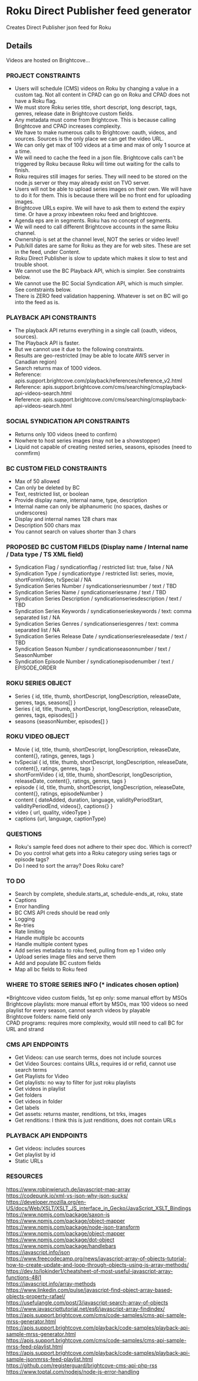 # Roku Direct Publisher feed generator

Creates Direct Publisher json feed for Roku

## Details

Videos are hosted on Brightcove...

### PROJECT CONSTRAINTS

- Users will schedule (CMS) videos on Roku by changing a value in a custom tag. Not all content in CPAD can go on Roku and CPAD does not have a Roku flag.
- We must store Roku series title, short descript, long descript, tags, genres, release date in Brightcove custom fields.
- Any metadata must come from Brightcove. This is because calling Brightcove and CPAD increases complexity.
- We have to make numerous calls to Brightcove: oauth, videos, and sources. Sources is the only place we can get the video URL.
- We can only get max of 100 videos at a time and max of only 1 source at a time.
- We will need to cache the feed in a json file. Brightcove calls can't be triggered by Roku because Roku will time out waiting for the calls to finish.
- Roku requires still images for series. They will need to be stored on the node.js server or they may already exist on TVO server.
- Users will not be able to upload series images on their own. We will have to do it for them. This is because there will be no front end for uploading images.
- Brightcove URLs expire. We will have to ask them to extend the expiry time. Or have a proxy inbewteen roku feed and brightcove.
- Agenda eps are in segments. Roku has no concept of segments.
- We will need to call different Brightcove accounts in the same Roku channel.
- Ownership is set at the channel level, NOT the series or video level!
- Pub/kill dates are same for Roku as they are for web sites. These are set in the feed, under Content.  
- Roku Direct Publisher is slow to update which makes it slow to test and trouble shoot.
- We cannot use the BC Playback API, which is simpler. See constraints below.
- We cannot use the BC Social Syndication API, which is much simpler. See contstraints below.
- There is ZERO feed validation happening. Whatever is set on BC will go into the feed as is.

### PLAYBACK API CONSTRAINTS

- The playback API returns everything in a single call (oauth, videos, sources).
- The Playback API is faster.
- But we cannot use it due to the following constraints.
- Results are geo-restricted (may be able to locate AWS server in Canadian region)
- Search returns max of 1000 videos.
- Reference: apis.support.brightcove.com/playback/references/reference_v2.html
- Reference: apis.support.brightcove.com/cms/searching/cmsplayback-api-videos-search.html
- Reference: apis.support.brightcove.com/cms/searching/cmsplayback-api-videos-search.html

### SOCIAL SYNDICATION API CONSTRAINTS

- Returns only 100 videos (need to confirm)
- Nowhere to host series images (may not be a showstopper)
- Liquid not capable of creating nested series, seasons, episodes (need to conmfirm)

### BC CUSTOM FIELD CONSTRAINTS

- Max of 50 allowed
- Can only be deleted by BC
- Text, restricted list, or boolean
- Provide display name, internal name, type, description
- Internal name can only be alphanumeric (no spaces, dashes or underscores)
- Display and internal names 128 chars max
- Description 500 chars max
- You cannot search on values shorter than 3 chars

### PROPOSED BC CUSTOM FIELDS (Display name / Internal name / Data type / TS XML field)

- Syndication Flag / syndicationflag / restricted list: true, false  / NA
- Syndication Type / syndicationtype / restricted list: series, movie, shortFormVideo, tvSpecial / NA
- Syndication Series Number / syndicationseriesnumber / text / TBD
- Syndication Series Name / syndicationseriesname / text / TBD
- Syndication Series Description / syndicationseriesdescription / text / TBD
- Syndication Series Keywords / syndicationserieskeywords / text: comma separated list / NA
- Syndication Series Genres / syndicationseriesgenres / text: comma separated list / NA
- Syndication Series Release Date / syndicationseriesreleasedate / text / TBD
- Syndication Season Number / syndicationseasonnumber / text / SeasonNumber
- Syndication Episode Number / syndicationepisodenumber / text / EPISODE_ORDER

### ROKU SERIES OBJECT

- Series         { id, title, thumb, shortDescript, longDescription, releaseDate, genres, tags, seasons[]  }
- Series         { id, title, thumb, shortDescript, longDescription, releaseDate, genres, tags, episodes[] }
- seasons        {seasonNumber, episodes[] }

### ROKU VIDEO OBJECT

- Movie          { id, title, thumb, shortDescript, longDescription, releaseDate, content{}, ratings, genres, tags }
- tvSpecial      { id, title, thumb, shortDescript, longDescription, releaseDate, content{}, ratings, genres, tags }
- shortFormVideo { id, title, thumb, shortDescript, longDescription, releaseDate, content{}, ratings, genres, tags }
- episode        { id, title, thumb, shortDescript, longDescription, releaseDate, content{}, ratings, episodeNumber }
- content { dateAdded, duration, language, validityPeriodStart, validityPeriodEnd, videos{}, captions{} }
- video { url, quality, videoType }
- captions {url, language, captionType}

### QUESTIONS

- Roku's sample feed does not adhere to their spec doc. Which is correct?  
- Do you control what gets into a Roku category using series tags or episode tags?  
- Do I need to sort the array? Does Roku care?  

### TO DO

- Search by complete, shedule.starts_at, schedule-ends_at, roku, state
- Captions
- Error handling
- BC CMS API creds should be read only
- Logging
- Re-tries
- Rate limiting
- Handle multiple bc accounts
- Handle multiple content types
- Add series metadata to roku feed, pulling from ep 1 video only
- Upload series image files and serve them
- Add and populate BC custom fields
- Map all bc fields to Roku feed

### WHERE TO STORE SERIES INFO (* indicates chosen option)

*Brightcove video custom fields, 1st ep only: some manual effort by MSOs  
Brightcove playlists: more manual effort by MSOs, max 100 videos so need playlist for every season, cannot search videos by playable  
Brightcove folders: name field only  
CPAD programs: requires more complexity, would still need to call BC for URL and strand  

### CMS API ENDPOINTS

- Get Videos: can use search terms, does not include sources
- Get Video Sources: contains URLs, requires id or refid, cannot use search terms
- Get Playlists for Video
- Get playlists: no way to filter for just roku playlists
- Get videos in playlist
- Get folders
- Get videos in folder
- Get labels
- Get assets: returns master, renditions, txt trks, images
- Get renditions: I think this is just renditions, does not contain URLs

### PLAYBACK API ENDPOINTS

- Get videos: includes sources
- Get playlist by id
- Static URLs

### RESOURCES

https://www.robinwieruch.de/javascript-map-array  
https://codepunk.io/xml-vs-json-why-json-sucks/  
https://developer.mozilla.org/en-US/docs/Web/XSLT/XSLT_JS_interface_in_Gecko/JavaScript_XSLT_Bindings  
https://www.npmjs.com/package/saxon-js  
https://www.npmjs.com/package/object-mapper  
https://www.npmjs.com/package/node-json-transform  
https://www.npmjs.com/package/object-mapper  
https://www.npmjs.com/package/dot-object  
https://www.npmjs.com/package/handlebars  
https://javascript.info/json  
https://www.freecodecamp.org/news/javascript-array-of-objects-tutorial-how-to-create-update-and-loop-through-objects-using-js-array-methods/  
https://dev.to/lokinder1/cheatsheet-of-most-useful-javascript-array-functions-48j1  
https://javascript.info/array-methods  
https://www.linkedin.com/pulse/javascript-find-object-array-based-objects-property-rafael/  
https://usefulangle.com/post/3/javascript-search-array-of-objects  
https://www.javascripttutorial.net/es6/javascript-array-findindex/  
https://apis.support.brightcove.com/cms/code-samples/cms-api-sample-mrss-generator.html  
https://apis.support.brightcove.com/playback/code-samples/playback-api-sample-mrss-generator.html  
https://apis.support.brightcove.com/cms/code-samples/cms-api-sample-mrss-feed-playlist.html  
https://apis.support.brightcove.com/playback/code-samples/playback-api-sample-jsonmrss-feed-playlist.html  
https://github.com/registerguard/brightcove-cms-api-php-rss  
https://www.toptal.com/nodejs/node-js-error-handling  